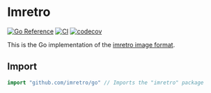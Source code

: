 # Imretro

[![Go Reference](https://pkg.go.dev/badge/github.com/imretro/go.svg)](https://pkg.go.dev/github.com/imretro/go)
[![CI](https://github.com/imretro/go/actions/workflows/ci.yml/badge.svg)](https://github.com/imretro/go/actions/workflows/ci.yml)
[![codecov](https://codecov.io/gh/imretro/go/branch/main/graph/badge.svg?token=5M6HM5EJ7X)](https://codecov.io/gh/imretro/go)

This is the Go implementation of the [imretro image format][main repo].

## Import

```go
import "github.com/imretro/go" // Imports the "imretro" package
```

[main repo]: https://github.com/imretro/imretro
